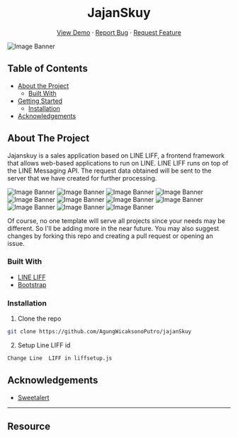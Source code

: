 <br />
<p align="center">
  <h1 align="center">JajanSkuy</h1>

  <p align="center">
    <a href="https://jajanskuyapp.herokuapp.com/">View Demo</a>
    ·
    <a href="https://github.com/AgungWicaksonoPutro/jajanSkuy/issues">Report Bug</a>
    ·
    <a href="https://github.com/AgungWicaksonoPutro/jajanSkuy/issues">Request Feature</a>
  </p>
</p>

![Image Banner](https://github.com/AgungWicaksonoPutro/jajanSkuy/blob/main/img/Screenshot_20210101-210915_LINE.jpg)

## Table of Contents

- [About the Project](#about-the-project)
  - [Built With](#built-with)
- [Getting Started](#getting-started)
  - [Installation](#installation)
- [Acknowledgements](#acknowledgements)

<!-- ABOUT THE PROJECT -->

## About The Project

Jajanskuy is a sales application based on LINE LIFF, a frontend framework that allows web-based applications to run on LINE. LINE LIFF runs on top of the LINE Messaging API. The request data obtained will be sent to the server that we have created for further processing.

![Image Banner](https://github.com/AgungWicaksonoPutro/jajanSkuy/blob/main/img/Browser%20Login.JPG)
![Image Banner](https://github.com/AgungWicaksonoPutro/jajanSkuy/blob/main/img/Display%20Login.JPG)
![Image Banner](https://github.com/AgungWicaksonoPutro/jajanSkuy/blob/main/img/Display%20browser.JPG)
![Image Banner](https://github.com/AgungWicaksonoPutro/jajanSkuy/blob/main/img/Menu%20in%20browser.JPG)
![Image Banner](https://github.com/AgungWicaksonoPutro/jajanSkuy/blob/main/img/Screenshot_20210101-210925_LINE.jpg)
![Image Banner](https://github.com/AgungWicaksonoPutro/jajanSkuy/blob/main/img/Screenshot_20210101-210934_LINE.jpg)
![Image Banner](https://github.com/AgungWicaksonoPutro/jajanSkuy/blob/main/img/Screenshot_20210101-210949_LINE.jpg)
![Image Banner](https://github.com/AgungWicaksonoPutro/jajanSkuy/blob/main/img/Screenshot_20210101-211006_LINE.jpg)
![Image Banner](https://github.com/AgungWicaksonoPutro/jajanSkuy/blob/main/img/Screenshot_20210101-211012_LINE.jpg)
![Image Banner](https://github.com/AgungWicaksonoPutro/jajanSkuy/blob/main/img/Screenshot_20210101-212123_LINE.jpg)
![Image Banner](https://github.com/AgungWicaksonoPutro/jajanSkuy/blob/main/img/Screenshot_20210101-212133_LINE.jpg)

Of course, no one template will serve all projects since your needs may be different. So I'll be adding more in the near future. You may also suggest changes by forking this repo and creating a pull request or opening an issue.

### Built With

- [LINE LIFF](https://developers.line.biz/en/)
- [Bootstrap](https://getbootstrap.com/)

### Installation

1. Clone the repo

```sh
git clone https://github.com/AgungWicaksonoPutro/jajanSkuy
```

2. Setup Line LIFF id

```sh
Change Line  LIFF in liffsetup.js
```

<!-- ACKNOWLEDGEMENTS -->

## Acknowledgements

- [Sweetalert](https://sweetalert2.github.io/)
---

## Resource
